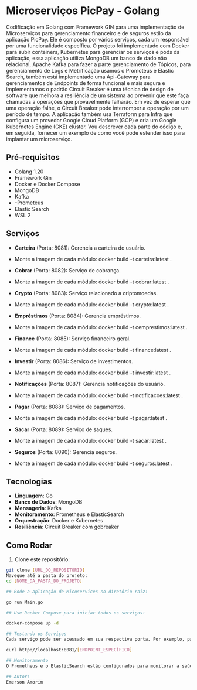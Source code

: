 # Microserviços PicPay - Golang 

Codificação em Golang com Framework GIN para uma implementação de Microserviços para gerenciamento financeiro e de seguros estilo da aplicação PicPay. Ele é composto por vários serviços, cada um responsável por uma funcionalidade específica. O projeto foi implementado com Docker para subir conteiners, Kubernetes para gerenciar os serviços e pods da aplicação, essa aplicação utiliza MongoDB um banco de dado não relacional, Apache Kafka para fazer a parte gerenciamento de Tópicos, para gerenciamento de Logs e Metrificação usamos o Promoteus e Elastic Search, também está implementado uma Api-Gateway para gerenciamentos de Endpoints de forma funcional e mais segura e implementamos o padrão Circuit Breaker é uma técnica de design de software que melhora a resiliência de um sistema ao prevenir que este faça chamadas a operações que provavelmente falharão. Em vez de esperar que uma operação falhe, o Circuit Breaker pode interromper a operação por um período de tempo.
A aplicação também usa Terraform para Infra que configura um provedor Google Cloud Platform (GCP) e cria um Google Kubernetes Engine (GKE) cluster. Vou descrever cada parte do código e, em seguida, fornecer um exemplo de como você pode estender isso para implantar um microserviço.


## Pré-requisitos

- Golang 1.20
- Framework Gin
- Docker e Docker Compose
- MongoDB
- Kafka
- -Prometeus
- Elastic Search
- WSL 2


## Serviços

- **Carteira** (Porta: 8081): Gerencia a carteira do usuário.
- Monte a imagem de cada módulo: docker build -t carteira:latest .
  
- **Cobrar** (Porta: 8082): Serviço de cobrança.
-  Monte a imagem de cada módulo: docker build -t cobrar:latest .
    
- **Crypto** (Porta: 8083): Serviço relacionado a criptomoedas.
- Monte a imagem de cada módulo: docker build -t crypto:latest .
    
- **Empréstimos** (Porta: 8084): Gerencia empréstimos.
-  Monte a imagem de cada módulo: docker build -t cemprestimos:latest .
    
- **Finance** (Porta: 8085): Serviço financeiro geral.
-  Monte a imagem de cada módulo: docker build -t finance:latest .
   
- **Investir** (Porta: 8086): Serviço de investimentos.
-  Monte a imagem de cada módulo: docker build -t investir:latest .
    
- **Notificações** (Porta: 8087): Gerencia notificações do usuário.
-  Monte a imagem de cada módulo: docker build -t notificacoes:latest .
    
- **Pagar** (Porta: 8088): Serviço de pagamentos.
-  Monte a imagem de cada módulo: docker build -t pagar:latest .
    
- **Sacar** (Porta: 8089): Serviço de saques.
- Monte a imagem de cada módulo: docker build -t sacar:latest .
    
- **Seguros** (Porta: 8090): Gerencia seguros.
- Monte a imagem de cada módulo: docker build -t seguros:latest .

## Tecnologias

- **Linguagem**: Go
- **Banco de Dados**: MongoDB
- **Mensageria**: Kafka
- **Monitoramento**: Prometheus e ElasticSearch
- **Orquestração**: Docker e Kubernetes
- **Resiliência**: Circuit Breaker com gobreaker

## Como Rodar

1. Clone este repositório:
```bash
git clone [URL_DO_REPOSITÓRIO]
Navegue até a pasta do projeto:
cd [NOME_DA_PASTA_DO_PROJETO]

## Rode a aplicação de Micoservices no diretório raiz:

go run Main.go

## Use Docker Compose para iniciar todos os serviços:

docker-compose up -d

## Testando os Serviços
Cada serviço pode ser acessado em sua respectiva porta. Por exemplo, para acessar o serviço de Carteira:

curl http://localhost:8081/[ENDPOINT_ESPECÍFICO]

## Monitoramento
O Prometheus e o ElasticSearch estão configurados para monitorar a saúde e o desempenho dos serviços. Acesse suas interfaces web para visualizar métricas e logs.

## Autor:
Emerson Amorim
